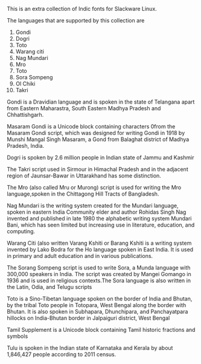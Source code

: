 This is an extra collection of Indic fonts 
for Slackware Linux.

The languages that are supported by this 
collection are 

1. Gondi
2. Dogri
3. Toto
4. Warang citi
6. Nag Mundari
7. Mro
8. Toto
9. Sora Sompeng
10. Ol Chiki
11. Takri

Gondi is a Dravidian language and is spoken
in the state of Telangana apart from Eastern
Maharastra, South Eastern Madhya Pradesh and
Chhattishgarh.

Masaram Gondi is a Unicode block containing characters 
0from the Masaram Gondi script, which was designed 
for writing Gondi in 1918 by Munshi Mangal Singh Masaram, 
a Gond from Balaghat district of Madhya Pradesh, India. 

Dogri is spoken by 2.6 million people in Indian 
state of Jammu and Kashmir 

The Takri script used in Sirmour in Himachal Pradesh 
and in the adjacent region of Jaunsar-Bawar in 
Uttarakhand has some distinction.

The Mro (also called Mru or Murong) script is used 
for writing the Mro language,spoken in the 
Chittagong Hill Tracts of Bangladesh. 

Nag Mundari is the writing system created for the 
Mundari language, spoken in eastern India
Community elder and author Rohidas Singh Nag invented 
and published in late 1980 the alphabetic writing system Mundari Bani, 
which has seen limited but increasing use in literature, 
education, and computing. 

Warang Citi (also written Varang Kshiti or Barang Kshiti is a writing 
system invented by Lako Bodra for the Ho language spoken in East India. 
It is used in primary and adult education and in various publications. 

The Sorang Sompeng script is used to write Sora, 
a Munda language with 300,000 speakers in India. 
The script was created by Mangei Gomango in 1936 and is used 
in religious contexts.The Sora language is also written in the 
Latin, Odia, and Telugu scripts

Toto is a Sino-Tibetan language spoken on the border of India and Bhutan, 
by the tribal Toto people in Totopara, West Bengal along the border with Bhutan. 
It is also spoken in Subhapara, Dhunchipara, and Panchayatpara hillocks on 
India-Bhutan border in Jalpaiguri district, West Bengal 

Tamil Supplement is a Unicode block containing 
Tamil historic fractions and symbols

Tulu is spoken in the Indian state of Karnataka
and Kerala by about 1,846,427 people according to
2011 census.
